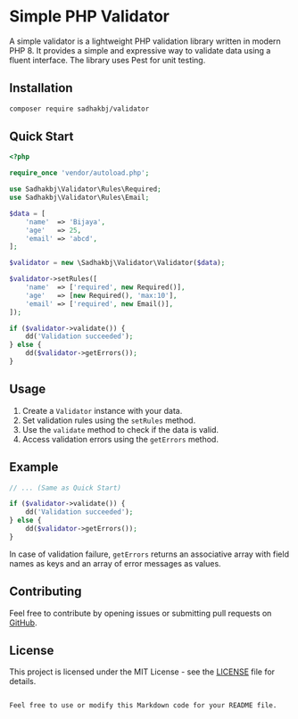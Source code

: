 # Simple PHP Validator

A simple validator is a lightweight PHP validation library written in modern PHP 8. It provides a simple and expressive way to validate data using a fluent interface. The library uses Pest for unit testing.

## Installation

```bash
composer require sadhakbj/validator
```

## Quick Start

```php
<?php

require_once 'vendor/autoload.php';

use Sadhakbj\Validator\Rules\Required;
use Sadhakbj\Validator\Rules\Email;

$data = [
    'name'  => 'Bijaya',
    'age'   => 25,
    'email' => 'abcd',
];

$validator = new \Sadhakbj\Validator\Validator($data);

$validator->setRules([
    'name'  => ['required', new Required()],
    'age'   => [new Required(), 'max:10'],
    'email' => ['required', new Email()],
]);

if ($validator->validate()) {
    dd('Validation succeeded');
} else {
    dd($validator->getErrors());
}
```

## Usage

1. Create a `Validator` instance with your data.
2. Set validation rules using the `setRules` method.
3. Use the `validate` method to check if the data is valid.
4. Access validation errors using the `getErrors` method.

## Example

```php
// ... (Same as Quick Start)

if ($validator->validate()) {
    dd('Validation succeeded');
} else {
    dd($validator->getErrors());
}
```

In case of validation failure, `getErrors` returns an associative array with field names as keys and an array of error messages as values.

## Contributing

Feel free to contribute by opening issues or submitting pull requests on [GitHub](https://github.com/sadhakbj/validator).

## License

This project is licensed under the MIT License - see the [LICENSE](LICENSE) file for details.
```

Feel free to use or modify this Markdown code for your README file.
